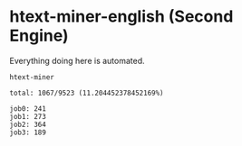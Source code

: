 # htext-miner-english (Second Engine)

Everything doing here is automated.

```
htext-miner

total: 1067/9523 (11.204452378452169%)

job0: 241
job1: 273
job2: 364
job3: 189
```